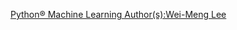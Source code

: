 

[Python® Machine Learning Author(s):Wei-Meng Lee](https://onlinelibrary.wiley.com/doi/book/10.1002/9781119557500)
